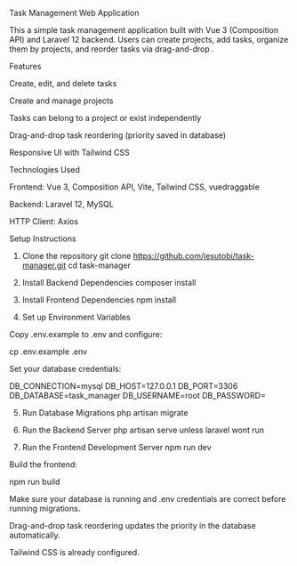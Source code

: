 Task Management Web Application

This a simple task management application built with Vue 3 (Composition API) and Laravel 12 backend. Users can create projects, add tasks, organize them by projects, and reorder tasks via drag-and-drop . 



Features

Create, edit, and delete tasks

Create and manage projects

Tasks can belong to a project or exist independently

Drag-and-drop task reordering (priority saved in database)

Responsive UI with Tailwind CSS 



Technologies Used

Frontend: Vue 3, Composition API, Vite, Tailwind CSS, vuedraggable

Backend: Laravel 12, MySQL

HTTP Client: Axios



Setup Instructions

1. Clone the repository
   git clone https://github.com/jesutobi/task-manager.git
   cd task-manager

2. Install Backend Dependencies
   composer install

3. Install Frontend Dependencies
   npm install

4. Set up Environment Variables

Copy .env.example to .env and configure:

cp .env.example .env

Set your database credentials:

DB_CONNECTION=mysql
DB_HOST=127.0.0.1
DB_PORT=3306
DB_DATABASE=task_manager
DB_USERNAME=root
DB_PASSWORD=


5. Run Database Migrations
   php artisan migrate

6. Run the Backend Server
   php artisan serve unless laravel wont run

7. Run the Frontend Development Server
   npm run dev

Build the frontend:

npm run build

Make sure your database is running and .env credentials are correct before running migrations.

Drag-and-drop task reordering updates the priority in the database automatically.

Tailwind CSS is already configured.
